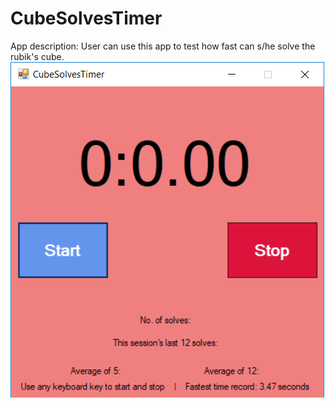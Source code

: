 # CubeSolvesTimer
App description: User can use this app to test how fast can s/he solve the rubik's cube.
<img src="CubeSolvingTimerInterface.png">

